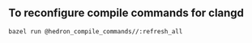 ## To reconfigure compile commands for clangd

```sh
bazel run @hedron_compile_commands//:refresh_all
```
